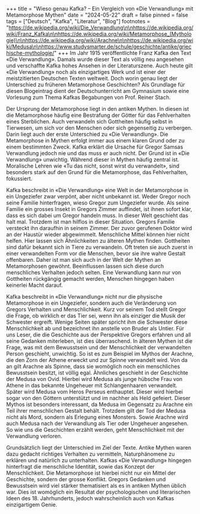 +++
title = "Wieso genau Kafka? – Ein Vergleich von «Die Verwandlung» mit Metamorphose Mythen"
date = "2024-05-22"
draft = false
pinned = false
tags = ["Deutsch", "Kafka", "Literatur", "Blog"]
footnotes = "https://de.wikipedia.org/wiki/Die_Verwandlung\n\nhttps://de.wikipedia.org/wiki/Franz_Kafka\n\nhttps://de.wikipedia.org/wiki/Metamorphose_(Mythologie)\n\nhttps://de.wikipedia.org/wiki/Arachne\n\nhttps://de.wikipedia.org/wiki/Medusa\n\nhttps://www.studysmarter.de/schule/geschichte/antike/griechische-mythologie/"
+++
Im Jahr 1915 veröffentlichte Franz Kafka den Text «Die Verwandlung». Damals wurde dieser Text als völlig neu angesehen und verschaffte Kafka hohes Ansehen in der Literaturszene. Auch heute gilt «Die Verwandlung» noch als einzigartiges Werk und ist einer der meistzitierten Deutschen Texten weltweit. Doch worin genau liegt der Unterschied zu früheren Metamorphose Geschichten? Als Grundlage für diesen Blogeintrag dient der Deutschunterricht am Gymnasium sowie eine Vorlesung zum Thema Kafkas Begabungen von Prof. Reiner Stach.


Der Ursprung der Metamorphose liegt in den antiken Mythen. In diesen ist die Metamorphose häufig eine Bestrafung der Götter für das Fehlverhalten eines Sterblichen. Auch verwandeln sich Gottheiten häufig selbst in Tierwesen, um sich vor den Menschen oder sich gegenseitig zu verbergen. Darin liegt auch der erste Unterschied zu «Die Verwandlung». Die Metamorphose in Mythen erfolgt immer aus einem klaren Grund oder zu einem bestimmten Zweck. Kafka erklärt die Ursache für Gregor Samsas Verwandlung jedoch nie und das muss er auch nicht. Der Grund ist in «Die Verwandlung» unwichtig. Während dieser in Mythen häufig zentral ist. Moralische Lehren wie «Tu das nicht, sonst wirst du verwandelt», sind besonders stark auf den Grund für die Metamorphose, das Fehlverhalten, fokussiert. 

Kafka beschreibt in «Die Verwandlung» eine Welt in der Metamorphose in ein Ungeziefer zwar verpönt, aber nicht unbekannt ist. Weder Gregor noch seine Familie hinterfragen, wieso Gregor zum Ungeziefer wurde. Als seine Familie ein grosses Insekt in Gregors Zimmer auffindet, ist ihnen sofort klar, dass es sich dabei um Gregor handeln muss. In dieser Welt geschieht das halt mal. Trotzdem ist man hilflos in dieser Situation. Gregors Familie versteckt ihn daraufhin in seinem Zimmer. Der zuvor gerufenen Doktor wird an der Haustür wieder abgewimmelt. Menschliche Mittel können hier nicht helfen. Hier lassen sich Ähnlichkeiten zu älteren Mythen finden. Gottheiten sind dafür bekannt sich in Tiere zu verwandeln. Oft treten sie auch zuerst in einer verwandelten Form vor die Menschen, bevor sie ihre wahre Gestalt offenbaren. Daher ist man sich auch in der Welt der Mythen an Metamorphosen gewöhnt. Beeinflussen lassen sich diese durch menschliches Verhalten jedoch selten. Eine Verwandlung kann nur von Gottheiten rückgängig gemacht werden, Menschen hingegen haben keinerlei Macht darauf.

Kafka beschreibt in «Die Verwandlung» nicht nur die physische Metamorphose in ein Ungeziefer, sondern auch die Veränderung von Gregors Verhalten und Menschlichkeit. Kurz vor seinem Tod stellt Gregor die Frage, ob wirklich er das Tier sei, wenn ihn als einziger die Musik der Schwester ergreift. Wenige Seiten später spricht ihm die Schwester diese Menschlichkeit ab und bezeichnet ihn anstelle von Bruder als Untier. Für uns Leser, die die Geschichte aus der Perspektive Gregors erfahren und all seine Gedanken miterleben, ist dies überraschend. In älteren Mythen ist die Frage, was mit dem Bewusstsein und der Menschlichkeit der verwandelten Person geschieht, unwichtig. So ist es zum Beispiel im Mythos der Arachne, die den Zorn der Athene erweckt und zur Spinne verwandelt wird. Von da an gilt Arachne als Spinne, dass sie womöglich noch ein menschliches Bewusstsein besitzt, ist völlig egal. Ähnliches geschieht in der Geschichte der Medusa von Ovid. Hierbei wird Medusa als junge hübsche Frau von Athene in das bekannte Ungeheuer mit Schlangenhaaren verwandelt. Später wird Medusa vom Heros Perseus enthauptet. Dieser wird hierbei sogar von den Göttern unterstützt und im nachher als Held gefeiert. Dieser Mythos ist besonders interessant, da Medusa im Gegensatz zu Arachne ein Teil ihrer menschlichen Gestalt behält. Trotzdem gilt der Tod der Medusa nicht als Mord, sondern als Erlegung eines Monsters. Sowie Arachne wird auch Medusa nach der Verwandlung als Tier oder Ungeheuer angesehen. So wie uns die Geschichten erzählt werden, geht Menschlichkeit mit der Verwandlung verloren.


Grundsätzlich liegt der Unterschied im Ziel der Texte. Antike Mythen waren dazu gedacht richtiges Verhalten zu vermitteln, Naturphänomene zu erklären und natürlich zu unterhalten. Kafkas «Die Verwandlung» hingegen hinterfragt die menschliche Identität, sowie das Konzept der Menschlichkeit. Die Metamorphose ist hierbei nicht nur ein Mittel der Geschichte, sondern der grosse Konflikt. Gregors Gedanken und Bewusstsein wird viel stärker thematisiert als es in antiken Mythen üblich war. Dies ist womöglich ein Resultat der psychologischen und literarischen Ideen des 18. Jahrhunderts, jedoch wahrscheinlich auch von Kafkas einzigartigem Genie.
